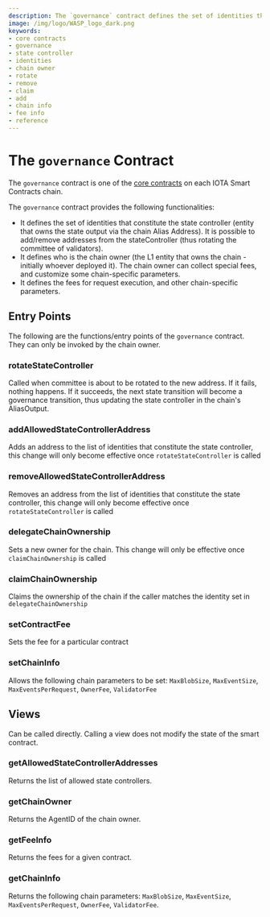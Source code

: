 ```yaml
---
description: The `governance` contract defines the set of identities that constitute the state controller, who is the chain owner and  the fees for request execution.  
image: /img/logo/WASP_logo_dark.png
keywords:
- core contracts
- governance
- state controller
- identities
- chain owner
- rotate
- remove
- claim
- add
- chain info
- fee info
- reference
--- 
```


# The `governance` Contract

The `governance` contract is one of the [core contracts](overview.md) on each IOTA Smart Contracts
chain.

The `governance` contract provides the following functionalities:

- It defines the set of identities that constitute the state controller (entity that owns the state output via the chain Alias Address). It is possible to add/remove addresses from the stateController (thus rotating the committee of validators).
- It defines who is the chain owner (the L1 entity that owns the chain - initially whoever deployed it). The chain owner can collect special fees, and customize some chain-specific parameters.
- It defines the fees for request execution, and other chain-specific parameters.

## Entry Points

The following are the functions/entry points of the `governance` contract. They can only be invoked by the chain owner.

### rotateStateController

Called when committee is about to be rotated to the new address. If it fails, nothing happens. If it succeeds, the next state transition will become a governance transition, thus updating the state controller in the chain's AliasOutput.

### addAllowedStateControllerAddress

Adds an address to the list of identities that constitute the state controller, this change will only become effective once `rotateStateController` is called  

### removeAllowedStateControllerAddress

Removes an address from the list of identities that constitute the state controller, this change will only become effective once `rotateStateController` is called

### delegateChainOwnership

Sets a new owner for the chain. This change will only be effective once `claimChainOwnership` is called

### claimChainOwnership

Claims the ownership of the chain if the caller matches the identity set in `delegateChainOwnership`

### setContractFee

Sets the fee for a particular contract

### setChainInfo

Allows the following chain parameters to be set: `MaxBlobSize`, `MaxEventSize`, `MaxEventsPerRequest`, `OwnerFee`, `ValidatorFee`

## Views

Can be called directly. Calling a view does not modify the state of the smart contract.

### getAllowedStateControllerAddresses

Returns the list of allowed state controllers.

### getChainOwner

Returns the AgentID of the chain owner.

### getFeeInfo

Returns the fees for a given contract.

### getChainInfo

Returns the following chain parameters: `MaxBlobSize`, `MaxEventSize`, `MaxEventsPerRequest`, `OwnerFee`, `ValidatorFee`.
